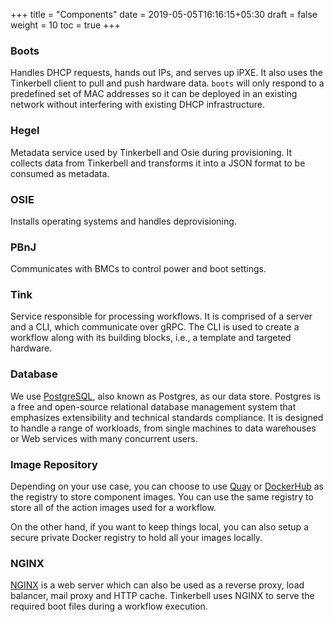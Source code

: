 +++
title = "Components"
date = 2019-05-05T16:16:15+05:30
draft = false
weight = 10
toc = true
+++

### Boots

Handles DHCP requests, hands out IPs, and serves up iPXE.
It also uses the Tinkerbell client to pull and push hardware data.
`boots` will only respond to a predefined set of MAC addresses so it can be deployed in an existing network without interfering with existing DHCP infrastructure.

### Hegel

Metadata service used by Tinkerbell and Osie during provisioning.
It collects data from Tinkerbell and transforms it into a JSON format to be consumed as metadata.

### OSIE

Installs operating systems and handles deprovisioning.

### PBnJ

Communicates with BMCs to control power and boot settings.

### Tink

Service responsible for processing workflows.
It is comprised of a server and a CLI, which communicate over gRPC.
The CLI is used to create a workflow along with its building blocks, i.e., a template and targeted hardware.

### Database

We use [PostgreSQL](https://www.postgresql.org/), also known as Postgres, as our data store.
Postgres is a free and open-source relational database management system that emphasizes extensibility and technical standards compliance.
It is designed to handle a range of workloads, from single machines to data warehouses or Web services with many concurrent users.

### Image Repository

Depending on your use case, you can choose to use [Quay](https://quay.io/) or [DockerHub](https://hub.docker.com/) as the registry to store component images.
You can use the same registry to store all of the action images used for a workflow.

On the other hand, if you want to keep things local, you can also setup a secure private Docker registry to hold all your images locally.

### NGINX

[NGINX](https://www.nginx.com/) is a web server which can also be used as a reverse proxy, load balancer, mail proxy and HTTP cache.
Tinkerbell uses NGINX to serve the required boot files during a workflow execution.
